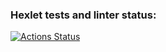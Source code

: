 ### Hexlet tests and linter status:
[![Actions Status](https://github.com/21Ner04/frontend-project-11/actions/workflows/hexlet-check.yml/badge.svg)](https://github.com/21Ner04/frontend-project-11/actions)